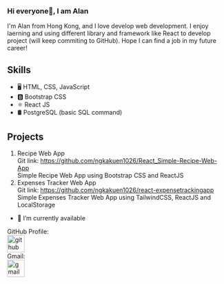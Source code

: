 ### Hi everyone👋, I am Alan

I'm Alan from Hong Kong, and I love develop web development. I enjoy laerning and using different library and framework like React to develop project (will keep commiting to GitHub).
Hope I can find a job in my future career!

## Skills
* 🖥️ HTML, CSS, JavaScript
* 🅱️ Bootstrap CSS
* ⚛ React JS
* 🛢 PostgreSQL (basic SQL command)

## Projects
1) Recipe Web App </br>
    Git link: https://github.com/ngkakuen1026/React_Simple-Recipe-Web-App </br>
    Simple Recipe Web App using Bootstrap CSS and ReactJS 
2) Expenses Tracker Web App </br>
    Git link: https://github.com/ngkakuen1026/react-expensetrackingapp </br>
    Simple Expenses Tracker Web App using TailwindCSS, ReactJS and LocalStorage


- 🔭 I’m currently available

GitHub Profile:</br>
[<img src='https://cdn.jsdelivr.net/npm/simple-icons@3.0.1/icons/github.svg' alt='github' height='40'>](https://github.com/ngkakuen1026) </br>
Gmail: </br>
[<img src='https://cdn.jsdelivr.net/npm/simple-icons@3.0.1/icons/gmail.svg' alt='gmail' height='40'>](nkk991026@gmail.com) </br>

